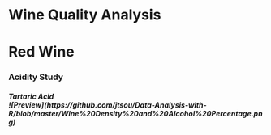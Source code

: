 # Wine Quality Analysis
# Red Wine 
<h3> Acidity Study
<h5> Tartaric Acid
<br>![Preview](https://github.com/jtsou/Data-Analysis-with-R/blob/master/Wine%20Density%20and%20Alcohol%20Percentage.png)<br>
